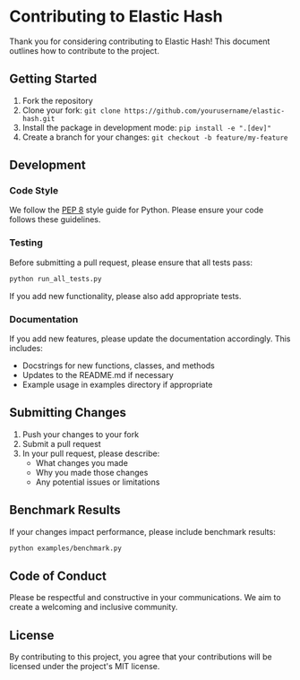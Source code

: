 # Contributing to Elastic Hash

Thank you for considering contributing to Elastic Hash! This document outlines how to contribute to the project.

## Getting Started

1. Fork the repository
2. Clone your fork: `git clone https://github.com/yourusername/elastic-hash.git`
3. Install the package in development mode: `pip install -e ".[dev]"`
4. Create a branch for your changes: `git checkout -b feature/my-feature`

## Development

### Code Style

We follow the [PEP 8](https://pep8.org/) style guide for Python. Please ensure your code follows these guidelines.

### Testing

Before submitting a pull request, please ensure that all tests pass:

```bash
python run_all_tests.py
```

If you add new functionality, please also add appropriate tests.

### Documentation

If you add new features, please update the documentation accordingly. This includes:

- Docstrings for new functions, classes, and methods
- Updates to the README.md if necessary
- Example usage in examples directory if appropriate

## Submitting Changes

1. Push your changes to your fork
2. Submit a pull request
3. In your pull request, please describe:
   - What changes you made
   - Why you made those changes
   - Any potential issues or limitations

## Benchmark Results

If your changes impact performance, please include benchmark results:

```bash
python examples/benchmark.py
```

## Code of Conduct

Please be respectful and constructive in your communications. We aim to create a welcoming and inclusive community.

## License

By contributing to this project, you agree that your contributions will be licensed under the project's MIT license.
